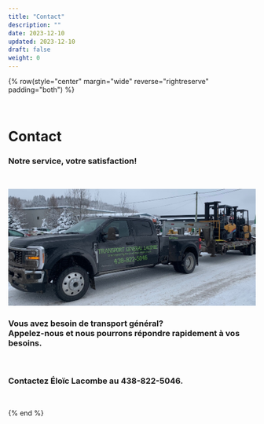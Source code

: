 ```yaml
---
title: "Contact"
description: ""
date: 2023-12-10
updated: 2023-12-10
draft: false
weight: 0
---
```


<div class="container mx-auto">

{% row(style="center" margin="wide" reverse="rightreserve" padding="both") %}

<br>

# Contact
### Notre service, votre satisfaction!

<br>

![image](./img/tgl_img_truck-2.jpg)

### Vous avez besoin de transport général? <br> Appelez-nous et nous pourrons répondre rapidement à vos besoins.

<br>

### Contactez Éloïc Lacombe au 438-822-5046.

<br>

{% end %}

</div>
